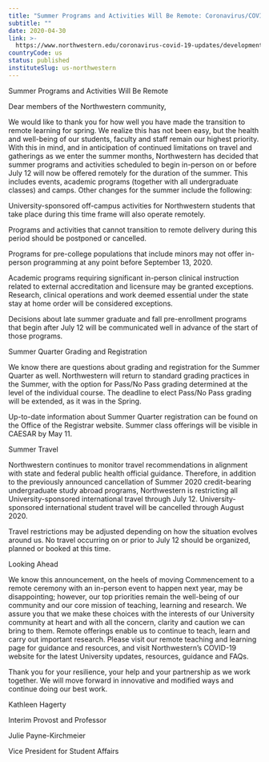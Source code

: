 ```yaml
---
title: "Summer Programs and Activities Will Be Remote: Coronavirus/COVID-19 Updates"
subtitle: ""
date: 2020-04-30
link: >-
  https://www.northwestern.edu/coronavirus-covid-19-updates/developments/updates/summer-programs-and-activities-remote.html
countryCode: us
status: published
instituteSlug: us-northwestern
---
```

Summer Programs and Activities Will Be Remote

Dear members of the Northwestern community,

We would like to thank you for how well you have made the transition to remote learning for spring. We realize this has not been easy, but the health and well-being of our students, faculty and staff remain our highest priority. With this in mind, and in anticipation of continued limitations on travel and gatherings as we enter the summer months, Northwestern has decided that summer programs and activities scheduled to begin in-person on or before July 12 will now be offered remotely for the duration of the summer. This includes events, academic programs (together with all undergraduate classes) and camps. Other changes for the summer include the following:

University-sponsored off-campus activities for Northwestern students that take place during this time frame will also operate remotely.

Programs and activities that cannot transition to remote delivery during this period should be postponed or cancelled.

Programs for pre-college populations that include minors may not offer in-person programming at any point before September 13, 2020.

Academic programs requiring significant in-person clinical instruction related to external accreditation and licensure may be granted exceptions. Research, clinical operations and work deemed essential under the state stay at home order will be considered exceptions.

Decisions about late summer graduate and fall pre-enrollment programs that begin after July 12 will be communicated well in advance of the start of those programs.

Summer Quarter Grading and Registration

We know there are questions about grading and registration for the Summer Quarter as well. Northwestern will return to standard grading practices in the Summer, with the option for Pass/No Pass grading determined at the level of the individual course. The deadline to elect Pass/No Pass grading will be extended, as it was in the Spring.

Up-to-date information about Summer Quarter registration can be found on the Office of the Registrar website. Summer class offerings will be visible in CAESAR by May 11.

Summer Travel

Northwestern continues to monitor travel recommendations in alignment with state and federal public health official guidance. Therefore, in addition to the previously announced cancellation of Summer 2020 credit-bearing undergraduate study abroad programs, Northwestern is restricting all University-sponsored international travel through July 12. University-sponsored international student travel will be cancelled through August 2020.

Travel restrictions may be adjusted depending on how the situation evolves around us. No travel occurring on or prior to July 12 should be organized, planned or booked at this time.

Looking Ahead

We know this announcement, on the heels of moving Commencement to a remote ceremony with an in-person event to happen next year, may be disappointing; however, our top priorities remain the well-being of our community and our core mission of teaching, learning and research. We assure you that we make these choices with the interests of our University community at heart and with all the concern, clarity and caution we can bring to them. Remote offerings enable us to continue to teach, learn and carry out important research. Please visit our remote teaching and learning page for guidance and resources, and visit Northwestern’s COVID-19 website for the latest University updates, resources, guidance and FAQs.

Thank you for your resilience, your help and your partnership as we work together. We will move forward in innovative and modified ways and continue doing our best work.

Kathleen Hagerty

Interim Provost and Professor

Julie Payne-Kirchmeier

Vice President for Student Affairs